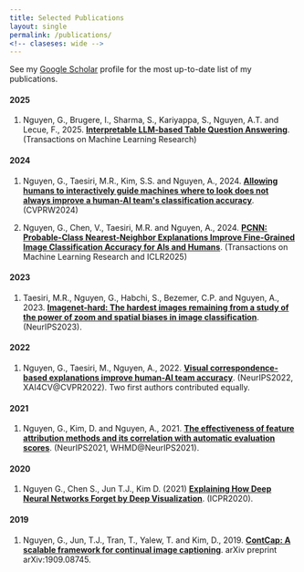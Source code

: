 ```yaml
---
title: Selected Publications
layout: single
permalink: /publications/
<!-- claseses: wide -->
---
```


See my [Google Scholar](https://scholar.google.com/citations?user=l_kfXecAAAAJ&hl=en) profile for the most up-to-date list of my publications.

#### 2025

1. Nguyen, G., Brugere, I., Sharma, S., Kariyappa, S., Nguyen, A.T. and Lecue, F., 2025. **[Interpretable LLM-based Table Question Answering](https://openreview.net/forum?id=2eTsZBoU2W)**. (Transactions on Machine Learning Research)



#### 2024

1. Nguyen, G., Taesiri, M.R., Kim, S.S. and Nguyen, A., 2024. **[Allowing humans to interactively guide machines where to look does not always improve a human-AI team's classification accuracy](https://arxiv.org/pdf/2404.05238)**. (CVPRW2024)

2. Nguyen, G., Chen, V., Taesiri, M.R. and Nguyen, A., 2024. **[PCNN: Probable-Class Nearest-Neighbor Explanations Improve Fine-Grained Image Classification Accuracy for AIs and Humans](https://arxiv.org/pdf/2308.13651)**. (Transactions on Machine Learning Research and ICLR2025)

#### 2023

1. Taesiri, M.R., Nguyen, G., Habchi, S., Bezemer, C.P. and Nguyen, A., 2023. **[Imagenet-hard: The hardest images remaining from a study of the power of zoom and spatial biases in image classification](https://arxiv.org/pdf/2304.05538)**. (NeurIPS2023).

#### 2022

1. Nguyen, G., Taesiri, M., Nguyen, A., 2022. **[Visual correspondence-based explanations improve human-AI team accuracy](https://openreview.net/pdf?id=UavQ9HYye6n)**. (NeurIPS2022, XAI4CV@CVPR2022).
Two first authors contributed equally.
    
#### 2021

1. Nguyen, G., Kim, D. and Nguyen, A., 2021. **[The effectiveness of feature attribution methods and its correlation with automatic evaluation scores](https://proceedings.neurips.cc/paper/2021/file/de043a5e421240eb846da8effe472ff1-Paper.pdf)**. (NeurIPS2021, WHMD@NeurIPS2021).

#### 2020

1. Nguyen G., Chen S., Jun T.J., Kim D. (2021) **[Explaining How Deep Neural Networks Forget by Deep Visualization](https://arxiv.org/pdf/2005.01004)**. (ICPR2020).

[//]: # (2. Tran, T.Q., Nguyen, G.V. and Kim, D., 2021, January. **Simple Multi-Resolution Representation Learning for Human Pose Estimation**.  &#40;ICPR2020&#41;.)

#### 2019

1. Nguyen, G., Jun, T.J., Tran, T., Yalew, T. and Kim, D., 2019. **[ContCap: A scalable framework for continual image captioning](https://arxiv.org/pdf/1909.08745)**. arXiv preprint arXiv:1909.08745.
